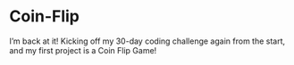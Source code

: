 # Coin-Flip
I’m back at it! Kicking off my 30-day coding challenge again from the start, and my first project is a Coin Flip Game!
